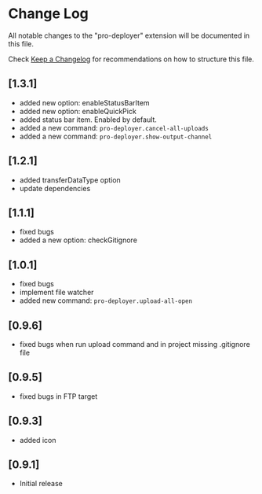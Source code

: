 # Change Log

All notable changes to the "pro-deployer" extension will be documented in this file.

Check [Keep a Changelog](http://keepachangelog.com/) for recommendations on how to structure this file.

## [1.3.1]

- added new option: enableStatusBarItem
- added new option: enableQuickPick
- added status bar item. Enabled by default.
- added a new command: `pro-deployer.cancel-all-uploads`
- added a new command: `pro-deployer.show-output-channel`

## [1.2.1]

- added transferDataType option
- update dependencies

## [1.1.1]

- fixed bugs
- added a new option: checkGitignore

## [1.0.1]

- fixed bugs
- implement file watcher
- added new command: `pro-deployer.upload-all-open`

## [0.9.6]

- fixed bugs when run upload command and in project missing .gitignore file

## [0.9.5]

- fixed bugs in FTP target

## [0.9.3]

- added icon

## [0.9.1]

- Initial release
